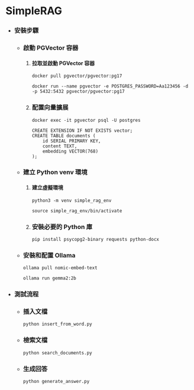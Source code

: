 SimpleRAG
=====
* ### 安裝步驟
    * ### 啟動 PGVector 容器
        1. #### 拉取並啟動 PGVector 容器
            ```
            docker pull pgvector/pgvector:pg17

            docker run --name pgvector -e POSTGRES_PASSWORD=Aa123456 -d -p 5432:5432 pgvector/pgvector:pg17
            ```
        2. ### 配置向量擴展
            ```
            docker exec -it pgvector psql -U postgres
            ```
            ```
            CREATE EXTENSION IF NOT EXISTS vector;
            CREATE TABLE documents (
                id SERIAL PRIMARY KEY,
                content TEXT,
                embedding VECTOR(768)
            );
            ```
    * ### 建立 Python venv 環境
        1. #### 建立虛擬環境
            ```
            python3 -m venv simple_rag_env

            source simple_rag_env/bin/activate
            ```
        2. ### 安裝必要的 Python 庫
            ```
            pip install psycopg2-binary requests python-docx
            ```
    * ### 安裝和配置 Ollama
        ```
        ollama pull nomic-embed-text

        ollama run gemma2:2b
        ```
* ### 測試流程
    * ### 插入文檔
        ```
        python insert_from_word.py
        ```
    * ### 檢索文檔
        ```
        python search_documents.py
        ```
    * ### 生成回答
        ```
        python generate_answer.py
        ```
<br />
